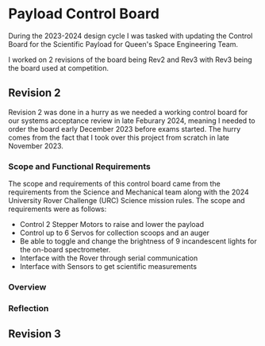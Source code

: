 # Payload Control Board

During the 2023-2024 design cycle I was tasked with updating the Control Board for the Scientific Payload for Queen's Space Engineering Team.

I worked on 2 revisions of the board being Rev2 and Rev3 with Rev3 being the board used at competition.

## Revision 2
Revision 2 was done in a hurry as we needed a working control board for our systems acceptance review in late Feburary 2024, meaning I needed to order the board early December 2023 before exams started. The hurry comes from the fact that I took over this project from scratch in late November 2023.

### Scope and Functional Requirements
The scope and requirements of this control board came from the requirements from the Science and Mechanical team along with the 2024 University Rover Challenge (URC) Science mission rules. The scope and requirements were as follows:
- Control 2 Stepper Motors to raise and lower the payload
- Control up to 6 Servos for collection scoops and an auger
- Be able to toggle and change the brightness of 9 incandescent lights for the on-board spectrometer.
- Interface with the Rover through serial communication
- Interface with Sensors to get scientific measurements
### Overview


### Reflection


## Revision 3

